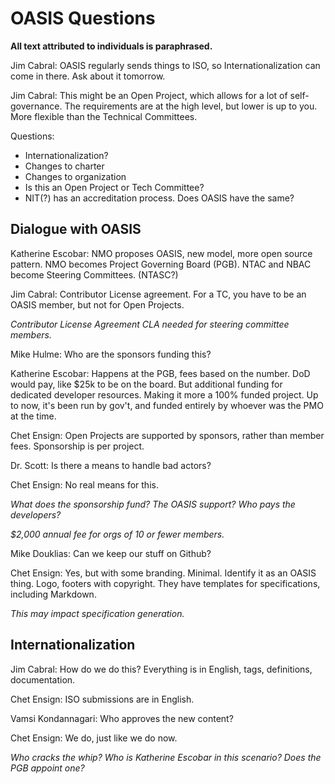 # OASIS Questions

**All text attributed to individuals is paraphrased.**

Jim Cabral: OASIS regularly sends things to ISO, so Internationalization can come in there. Ask about it tomorrow.

Jim Cabral: This might be an Open Project, which allows for a lot of self-governance. The requirements are at the high level, but lower is up to you. More flexible than the Technical Committees.

Questions:

- Internationalization?
- Changes to charter
- Changes to organization
- Is this an Open Project or Tech Committee?
- NIT(?) has an accreditation process. Does OASIS have the same?

## Dialogue with OASIS

Katherine Escobar: NMO proposes OASIS, new model, more open source pattern. NMO becomes Project Governing Board (PGB). NTAC and NBAC become Steering Committees. (NTASC?)

Jim Cabral: Contributor License agreement. For a TC, you have to be an OASIS member, but not for Open Projects.

_Contributor License Agreement CLA needed for steering committee members._

Mike Hulme: Who are the sponsors funding this?

Katherine Escobar: Happens at the PGB, fees based on the number. DoD would pay, like $25k to be on the board. But additional funding for dedicated developer resources. Making it more a 100% funded project. Up to now, it's been run by gov't, and funded entirely by whoever was the PMO at the time.

Chet Ensign: Open Projects are supported by sponsors, rather than member fees. Sponsorship is per project.

Dr. Scott: Is there a means to handle bad actors?

Chet Ensign: No real means for this.

_What does the sponsorship fund? The OASIS support? Who pays the developers?_

_$2,000 annual fee for orgs of 10 or fewer members._

Mike Douklias: Can we keep our stuff on Github?

Chet Ensign: Yes, but with some branding. Minimal. Identify it as an OASIS thing. Logo, footers with copyright. They have templates for specifications, including Markdown.

_This may impact specification generation._

## Internationalization

Jim Cabral: How do we do this? Everything is in English, tags, definitions, documentation.

Chet Ensign: ISO submissions are in English.

Vamsi Kondannagari: Who approves the new content?

Chet Ensign: We do, just like we do now.

_Who cracks the whip? Who is Katherine Escobar in this scenario? Does the PGB appoint one?_





